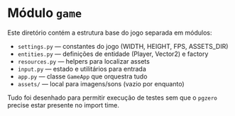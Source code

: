 # Módulo `game`

Este diretório contém a estrutura base do jogo separada em módulos:

- `settings.py` — constantes do jogo (WIDTH, HEIGHT, FPS, ASSETS_DIR)
- `entities.py` — definições de entidade (Player, Vector2) e factory
- `resources.py` — helpers para localizar assets
- `input.py` — estado e utilitários para entrada
- `app.py` — classe `GameApp` que orquestra tudo
- `assets/` — local para imagens/sons (vazio por enquanto)

Tudo foi desenhado para permitir execução de testes sem que o `pgzero` precise estar presente no import time.
